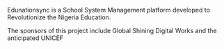 Edunationsync is a School System Management platform developed to Revolutionize the Nigeria Education.

The sponsors of this project include Global Shining Digital Works and the anticipated UNICEF